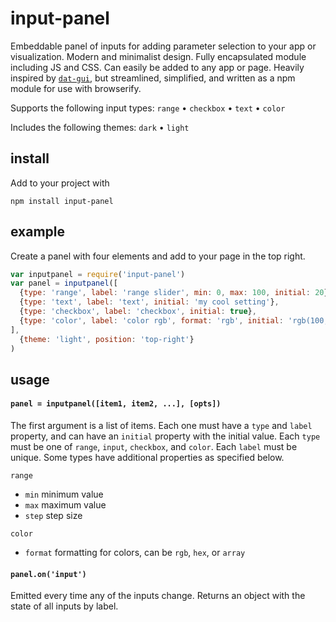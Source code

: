 # input-panel

Embeddable panel of inputs for adding parameter selection to your app or visualization. Modern and minimalist design. Fully encapsulated module including JS and CSS. Can easily be added to any app or page. Heavily inspired by [`dat-gui`](https://github.com/dataarts/dat.gui), but streamlined, simplified, and written as a npm module for use with browserify.

Supports the following input types: `range` • `checkbox` • `text` • `color`

Includes the following themes: `dark` • `light`

## install

Add to your project with

```
npm install input-panel
```

## example

Create a panel with four elements and add to your page in the top right.

```javascript
var inputpanel = require('input-panel')
var panel = inputpanel([
  {type: 'range', label: 'range slider', min: 0, max: 100, initial: 20},
  {type: 'text', label: 'text', initial: 'my cool setting'},
  {type: 'checkbox', label: 'checkbox', initial: true},
  {type: 'color', label: 'color rgb', format: 'rgb', initial: 'rgb(100,200,100)'}
], 
  {theme: 'light', position: 'top-right'}
)
```

## usage

#### `panel = inputpanel([item1, item2, ...], [opts])`

The first argument is a list of items. Each one must have a `type` and `label` property, and can have an `initial` property with the initial value. Each `type` must be one of `range`, `input`, `checkbox`, and `color`. Each `label` must be unique. Some types have additional properties as specified below.

`range`
- `min` minimum value
- `max` maximum value
- `step` step size

`color`
- `format` formatting for colors, can be `rgb`, `hex`, or `array`

#### `panel.on('input')`

Emitted every time any of the inputs change. Returns an object with the state of all inputs by label.